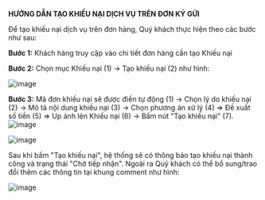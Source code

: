 
**HƯỚNG DẪN TẠO KHIẾU NẠI DỊCH VỤ TRÊN ĐƠN KÝ GỬI**

Để tạo khiếu nại dịch vụ trên đơn hàng, Quý khách thực hiện theo các bước như sau:

**Bước 1:** Khách hàng truy cập vào chi tiết đơn hàng cần tạo Khiếu nại

**Bước 2:** Chọn mục  Khiếu nại (1) -> Tạo khiếu nại (2) như hình:

![image](https://user-images.githubusercontent.com/85599407/128452473-c6c2e462-43dd-437d-8eb6-550ec1f66576.png)

**Bước 3:** Mã đơn khiếu nại sẽ được điền tự động (1) ->  Chọn lý do khiếu nại (2) ->  Mô tả nội dung khiếu nại (3) ->  Chọn phương án xử lý (4) => Đề xuất số tiền (5) => Up ảnh lên Khiếu nại (6) ->  Bấm nút "Tạo khiếu nại" (7).![image](https://user-images.githubusercontent.com/85599407/128453127-8426e007-424b-414b-bdb1-80fbad295329.png)

![image](https://user-images.githubusercontent.com/85599407/128452956-d7abfe7e-6706-4803-b981-268f855105cf.png)

Sau khi bấm "Tạo khiếu nại", hệ thống sẽ có thông báo tạo khiếu nại thành công và trạng thái "Chờ tiếp nhận". Ngoài ra Quý khách có thể bổ sung/trao đổi thêm các thông tin tại khung comment như hình:

![image](https://user-images.githubusercontent.com/85599407/128453478-0637f8cd-b89d-4707-b2b8-e73799ea4152.png)
